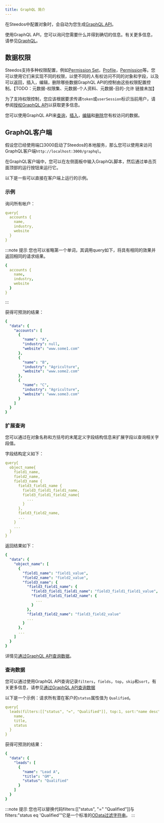 ```yaml
---
title: GraphQL 简介
---
```

<!-- 
当你在 Steedos 中配置了对象以后，Steedos 为你自动生成 [GraphQL](http://www.graphql.org/) API。

例如你定义了对象 Post

```yaml
name: Post
fields:
  name:
    type: String
  description:
    type: String
  isPublished:
    type: Boolean
  owner:
    label: Author
    type: master_detail
    reference_to: User
```

Steedos 自动生成以下 GraphQL Schema
```graphql
type User {
  id: ID,
  name: String
  username: String
}
type Post {
  id: ID
  name: String
  description: String
  isPublished: String
  author: User
}

type Query {
  Posts(where): [Post]
  Post(id: String): Post
}

type Mutation {
  createPost(data):Post
  updatePost(data):Post
  deletePost(id: String):Post
}
```

### 运行一个graphql服务器
- 使用`@steedos/objectql`包提供的方法`getSteedosSchema`获取到schema对象
- 使用schema对象的`addDataSource`方法添加数据源
- 添加好数据源之后调用`@steedos/objectql`包提供的`getGraphQLRoutes`方法获取`express.Router()`对象, 示例如下：
```js
import { getSteedosSchema, getGraphQLRoutes } from '@steedos/objectql';
import express = require('express');

let schema = getSteedosSchema();
// 添加默认数据源 default即为此数据源的name
schema.addDataSource('default', {
    driver: "mongo",
    url: 'mongodb://127.0.0.1:27017/steedos',
    objects: {
        post: {
            fields: {
                title: {
                    type: "text",
                    inlineHelpText: "fsdafas"
                }
            }
        }
    }
})
// 获取根据传入的datasource生成的express的router对象
let route = getGraphQLRoutes(schema.getDataSource('default'));

// 将获取的route绑定到自定义的express对象中
let app = express();
app.use('/customUrl', route);
app.listen(3000)
```
- 通过`http://localhost:3000/customUrl/default`即可访问到graphql客户端控制台
 -->

在Steedos中配置对象时，会自动为您生成[GraphQL API](https://graphql.org/)。

使用GraphQL API，您可以询问您需要什么并得到确切的信息。有关更多信息，请参见[GraphQL](https://graphql.org/)。

## 数据权限

Steedos支持多种权限配置，例如[Permission Set](/docs/metadata/permission_set)，[Profile](/docs/metadata/profile)，[Permission](/docs/metadata/object/permission)等。您可以使用它们来实现不同的权限，以使不同的人有权访问不同的对象和字段，以及可以返回，插入，编辑，删除哪些数据GraphQL API的控制由这些权限配置控制。【TODO：元数据-权限集、元数据-个人资料、元数据-目的-允许 链接未加】

为了支持权限控制，您应该根据要求传递`token`或`userSession`标识当前用户，请参阅[授权GraphQL API](/developer/api/graphql_auth)以获取更多信息。

您可以使用GraphQL API来[查询](/developer/api/graphql_query)，[插入](/developer/api/graphql_add)，[编辑](/developer/api/graphql_edit)和[删除](/developer/api/graphql_delete)您有权访问的数据。

## GraphQL客户端

假设您已经使用端口3000启动了Steedos的本地服务，那么您可以使用来访问GraphQL客户端`http://localhost:3000/graphql`。

在GraphQL客户端中，您可以在左侧面板中输入GraphQL脚本，然后通过单击页面顶部的运行按钮来运行它。

以下是一些可以直接在客户端上运行的示例。

### 示例

询问所有帐户：

```yml
query{
  accounts {
    name,
    industry,
    website
  }
}
```

:::note 提示
您也可以省略第一个单词，其调用query如下，将具有相同的效果并返回相同的请求结果。

```yml
{
  accounts {
    name,
    industry,
    website
  }
}
```

:::

获得可预测的结果：

```yml
{
  "data": {
    "accounts": [
      {
        "name": "A",
        "industry": null,
        "website": "www.some1.com"
      },
      {
        "name": "B",
        "industry": "Agriculture",
        "website": "www.some2.com"
      },
      {
        "name": "C",
        "industry": "Agriculture",
        "website": "www.some3.com"
      }
    ]
  }
}
```

### 扩展查询

您可以通过在对象名称和方括号的末尾定义字段结构信息来扩展字段以查询相关字段值。

字段结构定义如下：

```yml
query{
  object_name{
    field1_name,
    field2_name,
    field3_name {
      field3_field1_name {
        field3_field1_field1_name,
        field3_field1_field2_name{
          ...
        }
      },
      field3_field2_name,
      ...
    }
    ...
  }
}
```

返回结果如下：

```yml
{
  "data": {
    "object_name": [
      {
        "field1_name": "field1_value",
        "field2_name": "field2_value",
        "field3_name": {
          "field3_field1_name": {
            "field3_field1_field1_name": "field3_field1_field1_value",
            "field3_field1_field2_name": {
              ...
            }
          },
          "field3_field2_name": "field3_field2_value"
          ...
        }
      },
      ...
    ]
  }
}
```

详情见[通过GraphQL API查询数据](/developer/api/graphql_query)。

### 查询数据

您可以通过使用GraphQL API查询记录`filters`，`fields`，`top`，`skip`和`sort`，有关更多信息，请参见[通过GraphQL API查询数据](/developer/api/graphql_query)

以下是一个示例：请求所有潜在客户的`status`属性值为 `Qualified`。

```yml
query{
  leads(filters:[["status", "=", "Qualified"]], top:1, sort:"name desc"){
    name,
    title,
    status
  }
}
```

获得可预测的结果：

```yml
{
  "data": {
    "leads": [
      {
        "name": "Lead A",
        "title": "GM",
        "status": "Qualified"
      }
    ]
  }
}
```

:::note 提示
您也可以替换代码filters:[["status", "=" "Qualified"]]与filters:"status eq 'Qualified'"它是一个标准的[OData过滤字符串](https://docs.oasis-open.org/odata/odata/v4.01/os/part1-protocol/odata-v4.01-os-part1-protocol.html#sec_SystemQueryOptionfilter)。
:::
